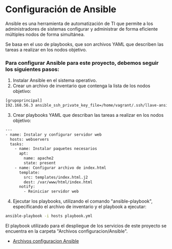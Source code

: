 # Configuración de Ansible

Ansible es una herramienta de automatización de TI que permite a los administradores de sistemas configurar y administrar de forma eficiente múltiples nodos de forma simultánea.

Se basa en el uso de playbooks, que son archivos YAML que describen las tareas a realizar en los nodos objetivo.

### Para configurar Ansible para este proyecto, debemos seguir los siguientes pasos:
 1. Instalar Ansible en el sistema operativo.
 2. Crear un archivo de inventario que contenga la lista de los nodos objetivo:

```bash
[grupoprincipal]
192.168.56.3 ansible_ssh_private_key_file=/home/vagrant/.ssh/llave-ansible
```

 3. Crear playbooks YAML que describan las tareas a realizar en los nodos objetivo:

```bash
---
- name: Instalar y configurar servidor web
  hosts: webservers
  tasks:
    - name: Instalar paquetes necesarios
      apt:
        name: apache2
        state: present
    - name: Configurar archivo de index.html
      template:
        src: templates/index.html.j2
        dest: /var/www/html/index.html
      notify:
        - Reiniciar servidor web
```

 4. Ejecutar los playbooks, utilizando el comando "ansible-playbook", especificando el archivo de inventario y el playbook a ejecutar:

```bash
ansible-playbook -i hosts playbook.yml
```

El playbook utilizado para el despliegue de los servicios de este proyecto se encuentra en la carpeta "Archivos configuracion/Ansible".
- [Archivos configuracion Ansible](https://github.com/Aleksei324/Proyecto-final-sistemas-operativos/blob/main/Documentacion/Configuracion%20Ansible.md)
